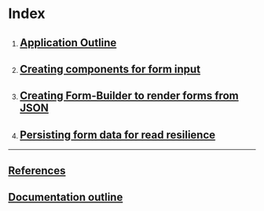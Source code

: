 # Index

  1. ## [Application Outline](/docs/Application-Outline.md)
  2. ## [Creating components for form input](/docs/FormInput-Components.md)
  3. ## [Creating Form-Builder to render forms from JSON](/docs/Form-Builder.md)
  4. ## [Persisting form data for read resilience](/docs/Persisting-Form-Data.md)

<hr>

## [References](/docs/References.md)
## [Documentation outline](/docs/Documentation-Outline.md)
